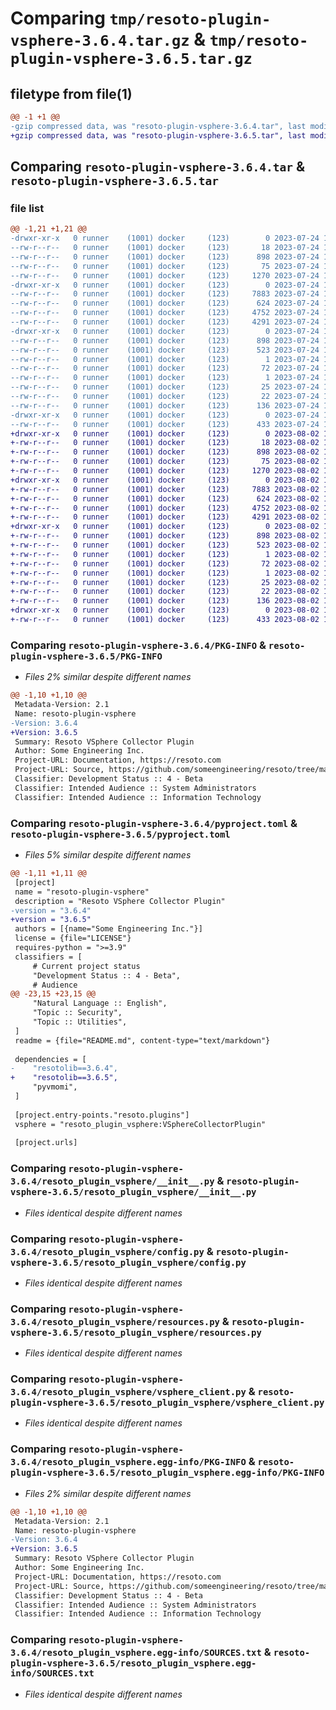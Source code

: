 # Comparing `tmp/resoto-plugin-vsphere-3.6.4.tar.gz` & `tmp/resoto-plugin-vsphere-3.6.5.tar.gz`

## filetype from file(1)

```diff
@@ -1 +1 @@
-gzip compressed data, was "resoto-plugin-vsphere-3.6.4.tar", last modified: Mon Jul 24 18:37:58 2023, max compression
+gzip compressed data, was "resoto-plugin-vsphere-3.6.5.tar", last modified: Wed Aug  2 19:25:47 2023, max compression
```

## Comparing `resoto-plugin-vsphere-3.6.4.tar` & `resoto-plugin-vsphere-3.6.5.tar`

### file list

```diff
@@ -1,21 +1,21 @@
-drwxr-xr-x   0 runner    (1001) docker     (123)        0 2023-07-24 18:37:58.495632 resoto-plugin-vsphere-3.6.4/
--rw-r--r--   0 runner    (1001) docker     (123)       18 2023-07-24 18:32:52.000000 resoto-plugin-vsphere-3.6.4/MANIFEST.in
--rw-r--r--   0 runner    (1001) docker     (123)      898 2023-07-24 18:37:58.495632 resoto-plugin-vsphere-3.6.4/PKG-INFO
--rw-r--r--   0 runner    (1001) docker     (123)       75 2023-07-24 18:32:52.000000 resoto-plugin-vsphere-3.6.4/README.md
--rw-r--r--   0 runner    (1001) docker     (123)     1270 2023-07-24 18:32:52.000000 resoto-plugin-vsphere-3.6.4/pyproject.toml
-drwxr-xr-x   0 runner    (1001) docker     (123)        0 2023-07-24 18:37:58.495632 resoto-plugin-vsphere-3.6.4/resoto_plugin_vsphere/
--rw-r--r--   0 runner    (1001) docker     (123)     7883 2023-07-24 18:32:52.000000 resoto-plugin-vsphere-3.6.4/resoto_plugin_vsphere/__init__.py
--rw-r--r--   0 runner    (1001) docker     (123)      624 2023-07-24 18:32:52.000000 resoto-plugin-vsphere-3.6.4/resoto_plugin_vsphere/config.py
--rw-r--r--   0 runner    (1001) docker     (123)     4752 2023-07-24 18:32:52.000000 resoto-plugin-vsphere-3.6.4/resoto_plugin_vsphere/resources.py
--rw-r--r--   0 runner    (1001) docker     (123)     4291 2023-07-24 18:32:52.000000 resoto-plugin-vsphere-3.6.4/resoto_plugin_vsphere/vsphere_client.py
-drwxr-xr-x   0 runner    (1001) docker     (123)        0 2023-07-24 18:37:58.495632 resoto-plugin-vsphere-3.6.4/resoto_plugin_vsphere.egg-info/
--rw-r--r--   0 runner    (1001) docker     (123)      898 2023-07-24 18:37:58.000000 resoto-plugin-vsphere-3.6.4/resoto_plugin_vsphere.egg-info/PKG-INFO
--rw-r--r--   0 runner    (1001) docker     (123)      523 2023-07-24 18:37:58.000000 resoto-plugin-vsphere-3.6.4/resoto_plugin_vsphere.egg-info/SOURCES.txt
--rw-r--r--   0 runner    (1001) docker     (123)        1 2023-07-24 18:37:58.000000 resoto-plugin-vsphere-3.6.4/resoto_plugin_vsphere.egg-info/dependency_links.txt
--rw-r--r--   0 runner    (1001) docker     (123)       72 2023-07-24 18:37:58.000000 resoto-plugin-vsphere-3.6.4/resoto_plugin_vsphere.egg-info/entry_points.txt
--rw-r--r--   0 runner    (1001) docker     (123)        1 2023-07-24 18:34:50.000000 resoto-plugin-vsphere-3.6.4/resoto_plugin_vsphere.egg-info/not-zip-safe
--rw-r--r--   0 runner    (1001) docker     (123)       25 2023-07-24 18:37:58.000000 resoto-plugin-vsphere-3.6.4/resoto_plugin_vsphere.egg-info/requires.txt
--rw-r--r--   0 runner    (1001) docker     (123)       22 2023-07-24 18:37:58.000000 resoto-plugin-vsphere-3.6.4/resoto_plugin_vsphere.egg-info/top_level.txt
--rw-r--r--   0 runner    (1001) docker     (123)      136 2023-07-24 18:37:58.495632 resoto-plugin-vsphere-3.6.4/setup.cfg
-drwxr-xr-x   0 runner    (1001) docker     (123)        0 2023-07-24 18:37:58.495632 resoto-plugin-vsphere-3.6.4/test/
--rw-r--r--   0 runner    (1001) docker     (123)      433 2023-07-24 18:32:52.000000 resoto-plugin-vsphere-3.6.4/test/test_config.py
+drwxr-xr-x   0 runner    (1001) docker     (123)        0 2023-08-02 19:25:47.780572 resoto-plugin-vsphere-3.6.5/
+-rw-r--r--   0 runner    (1001) docker     (123)       18 2023-08-02 19:21:56.000000 resoto-plugin-vsphere-3.6.5/MANIFEST.in
+-rw-r--r--   0 runner    (1001) docker     (123)      898 2023-08-02 19:25:47.780572 resoto-plugin-vsphere-3.6.5/PKG-INFO
+-rw-r--r--   0 runner    (1001) docker     (123)       75 2023-08-02 19:21:56.000000 resoto-plugin-vsphere-3.6.5/README.md
+-rw-r--r--   0 runner    (1001) docker     (123)     1270 2023-08-02 19:21:56.000000 resoto-plugin-vsphere-3.6.5/pyproject.toml
+drwxr-xr-x   0 runner    (1001) docker     (123)        0 2023-08-02 19:25:47.776572 resoto-plugin-vsphere-3.6.5/resoto_plugin_vsphere/
+-rw-r--r--   0 runner    (1001) docker     (123)     7883 2023-08-02 19:21:56.000000 resoto-plugin-vsphere-3.6.5/resoto_plugin_vsphere/__init__.py
+-rw-r--r--   0 runner    (1001) docker     (123)      624 2023-08-02 19:21:56.000000 resoto-plugin-vsphere-3.6.5/resoto_plugin_vsphere/config.py
+-rw-r--r--   0 runner    (1001) docker     (123)     4752 2023-08-02 19:21:56.000000 resoto-plugin-vsphere-3.6.5/resoto_plugin_vsphere/resources.py
+-rw-r--r--   0 runner    (1001) docker     (123)     4291 2023-08-02 19:21:56.000000 resoto-plugin-vsphere-3.6.5/resoto_plugin_vsphere/vsphere_client.py
+drwxr-xr-x   0 runner    (1001) docker     (123)        0 2023-08-02 19:25:47.780572 resoto-plugin-vsphere-3.6.5/resoto_plugin_vsphere.egg-info/
+-rw-r--r--   0 runner    (1001) docker     (123)      898 2023-08-02 19:25:47.000000 resoto-plugin-vsphere-3.6.5/resoto_plugin_vsphere.egg-info/PKG-INFO
+-rw-r--r--   0 runner    (1001) docker     (123)      523 2023-08-02 19:25:47.000000 resoto-plugin-vsphere-3.6.5/resoto_plugin_vsphere.egg-info/SOURCES.txt
+-rw-r--r--   0 runner    (1001) docker     (123)        1 2023-08-02 19:25:47.000000 resoto-plugin-vsphere-3.6.5/resoto_plugin_vsphere.egg-info/dependency_links.txt
+-rw-r--r--   0 runner    (1001) docker     (123)       72 2023-08-02 19:25:47.000000 resoto-plugin-vsphere-3.6.5/resoto_plugin_vsphere.egg-info/entry_points.txt
+-rw-r--r--   0 runner    (1001) docker     (123)        1 2023-08-02 19:23:27.000000 resoto-plugin-vsphere-3.6.5/resoto_plugin_vsphere.egg-info/not-zip-safe
+-rw-r--r--   0 runner    (1001) docker     (123)       25 2023-08-02 19:25:47.000000 resoto-plugin-vsphere-3.6.5/resoto_plugin_vsphere.egg-info/requires.txt
+-rw-r--r--   0 runner    (1001) docker     (123)       22 2023-08-02 19:25:47.000000 resoto-plugin-vsphere-3.6.5/resoto_plugin_vsphere.egg-info/top_level.txt
+-rw-r--r--   0 runner    (1001) docker     (123)      136 2023-08-02 19:25:47.780572 resoto-plugin-vsphere-3.6.5/setup.cfg
+drwxr-xr-x   0 runner    (1001) docker     (123)        0 2023-08-02 19:25:47.780572 resoto-plugin-vsphere-3.6.5/test/
+-rw-r--r--   0 runner    (1001) docker     (123)      433 2023-08-02 19:21:56.000000 resoto-plugin-vsphere-3.6.5/test/test_config.py
```

### Comparing `resoto-plugin-vsphere-3.6.4/PKG-INFO` & `resoto-plugin-vsphere-3.6.5/PKG-INFO`

 * *Files 2% similar despite different names*

```diff
@@ -1,10 +1,10 @@
 Metadata-Version: 2.1
 Name: resoto-plugin-vsphere
-Version: 3.6.4
+Version: 3.6.5
 Summary: Resoto VSphere Collector Plugin
 Author: Some Engineering Inc.
 Project-URL: Documentation, https://resoto.com
 Project-URL: Source, https://github.com/someengineering/resoto/tree/main/plugins/vsphere
 Classifier: Development Status :: 4 - Beta
 Classifier: Intended Audience :: System Administrators
 Classifier: Intended Audience :: Information Technology
```

### Comparing `resoto-plugin-vsphere-3.6.4/pyproject.toml` & `resoto-plugin-vsphere-3.6.5/pyproject.toml`

 * *Files 5% similar despite different names*

```diff
@@ -1,11 +1,11 @@
 [project]
 name = "resoto-plugin-vsphere"
 description = "Resoto VSphere Collector Plugin"
-version = "3.6.4"
+version = "3.6.5"
 authors = [{name="Some Engineering Inc."}]
 license = {file="LICENSE"}
 requires-python = ">=3.9"
 classifiers = [
     # Current project status
     "Development Status :: 4 - Beta",
     # Audience
@@ -23,15 +23,15 @@
     "Natural Language :: English",
     "Topic :: Security",
     "Topic :: Utilities",
 ]
 readme = {file="README.md", content-type="text/markdown"}
 
 dependencies = [
-    "resotolib==3.6.4",
+    "resotolib==3.6.5",
     "pyvmomi",
 ]
 
 [project.entry-points."resoto.plugins"]
 vsphere = "resoto_plugin_vsphere:VSphereCollectorPlugin"
 
 [project.urls]
```

### Comparing `resoto-plugin-vsphere-3.6.4/resoto_plugin_vsphere/__init__.py` & `resoto-plugin-vsphere-3.6.5/resoto_plugin_vsphere/__init__.py`

 * *Files identical despite different names*

### Comparing `resoto-plugin-vsphere-3.6.4/resoto_plugin_vsphere/config.py` & `resoto-plugin-vsphere-3.6.5/resoto_plugin_vsphere/config.py`

 * *Files identical despite different names*

### Comparing `resoto-plugin-vsphere-3.6.4/resoto_plugin_vsphere/resources.py` & `resoto-plugin-vsphere-3.6.5/resoto_plugin_vsphere/resources.py`

 * *Files identical despite different names*

### Comparing `resoto-plugin-vsphere-3.6.4/resoto_plugin_vsphere/vsphere_client.py` & `resoto-plugin-vsphere-3.6.5/resoto_plugin_vsphere/vsphere_client.py`

 * *Files identical despite different names*

### Comparing `resoto-plugin-vsphere-3.6.4/resoto_plugin_vsphere.egg-info/PKG-INFO` & `resoto-plugin-vsphere-3.6.5/resoto_plugin_vsphere.egg-info/PKG-INFO`

 * *Files 2% similar despite different names*

```diff
@@ -1,10 +1,10 @@
 Metadata-Version: 2.1
 Name: resoto-plugin-vsphere
-Version: 3.6.4
+Version: 3.6.5
 Summary: Resoto VSphere Collector Plugin
 Author: Some Engineering Inc.
 Project-URL: Documentation, https://resoto.com
 Project-URL: Source, https://github.com/someengineering/resoto/tree/main/plugins/vsphere
 Classifier: Development Status :: 4 - Beta
 Classifier: Intended Audience :: System Administrators
 Classifier: Intended Audience :: Information Technology
```

### Comparing `resoto-plugin-vsphere-3.6.4/resoto_plugin_vsphere.egg-info/SOURCES.txt` & `resoto-plugin-vsphere-3.6.5/resoto_plugin_vsphere.egg-info/SOURCES.txt`

 * *Files identical despite different names*

